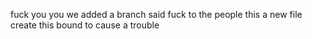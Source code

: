 fuck you you 
we added a branch
said fuck to the people
this a new file create 
this bound to cause a trouble

